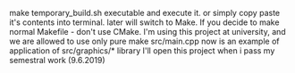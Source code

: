 make temporary_build.sh executable and execute it.
or simply copy paste it's contents into terminal.
later will switch to Make.
If you decide to make normal Makefile - don't use CMake. I'm using this project
at university, and we are allowed to use only pure make
src/main.cpp now is an example of application of src/graphics/* library
I'll open this project when i pass my semestral work (9.6.2019)
